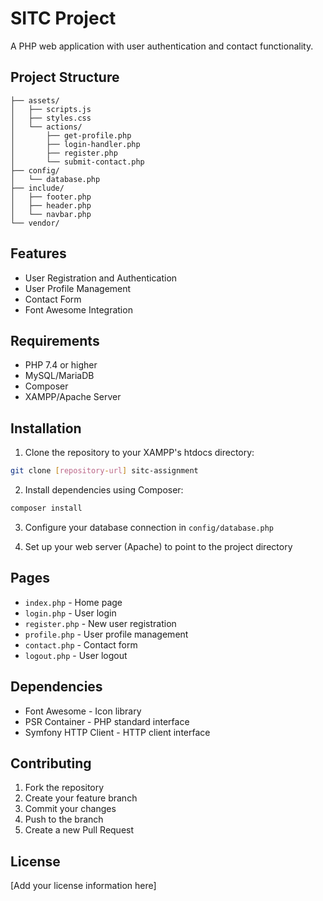 # SITC Project

A PHP web application with user authentication and contact functionality.

## Project Structure

```
├── assets/
│   ├── scripts.js
│   ├── styles.css
│   └── actions/
│       ├── get-profile.php
│       ├── login-handler.php
│       ├── register.php
│       └── submit-contact.php
├── config/
│   └── database.php
├── include/
│   ├── footer.php
│   ├── header.php
│   └── navbar.php
└── vendor/
```

## Features

- User Registration and Authentication
- User Profile Management
- Contact Form
- Font Awesome Integration

## Requirements

- PHP 7.4 or higher
- MySQL/MariaDB
- Composer
- XAMPP/Apache Server

## Installation

1. Clone the repository to your XAMPP's htdocs directory:

```bash
git clone [repository-url] sitc-assignment
```

2. Install dependencies using Composer:

```bash
composer install
```

3. Configure your database connection in `config/database.php`

4. Set up your web server (Apache) to point to the project directory

## Pages

- `index.php` - Home page
- `login.php` - User login
- `register.php` - New user registration
- `profile.php` - User profile management
- `contact.php` - Contact form
- `logout.php` - User logout

## Dependencies

- Font Awesome - Icon library
- PSR Container - PHP standard interface
- Symfony HTTP Client - HTTP client interface

## Contributing

1. Fork the repository
2. Create your feature branch
3. Commit your changes
4. Push to the branch
5. Create a new Pull Request

## License

[Add your license information here]

